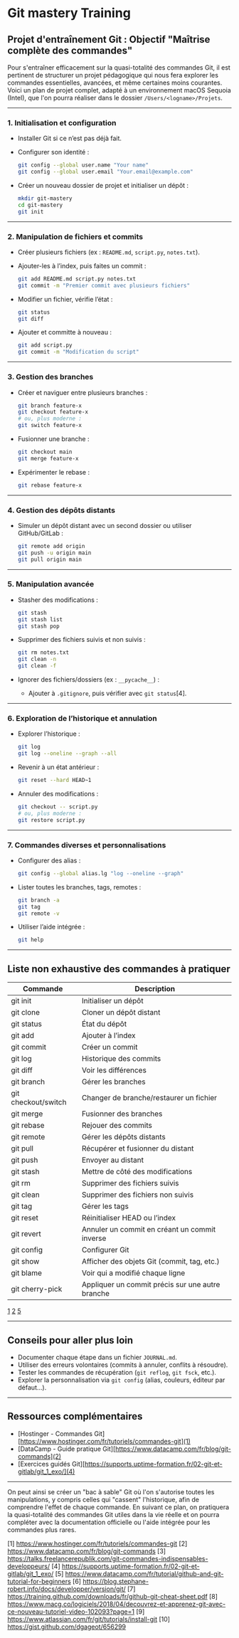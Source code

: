 # Git mastery Training

## Projet d'entraînement Git : Objectif "Maîtrise complète des commandes"

Pour s'entraîner efficacement sur la quasi-totalité des commandes Git, il est
pertinent de structurer un projet pédagogique qui nous fera explorer les
commandes essentielles, avancées, et même certaines moins courantes. Voici un plan de projet complet, adapté à un environnement macOS Sequoia (Intel), que l'on pourra réaliser dans le dossier `/Users/<logname>/Projets`.

---

### **1. Initialisation et configuration**

- Installer Git si ce n’est pas déjà fait.
- Configurer son identité :

  ```bash
  git config --global user.name "Your name"
  git config --global user.email "Your.email@example.com"
  ```

- Créer un nouveau dossier de projet et initialiser un dépôt :

  ```bash
  mkdir git-mastery
  cd git-mastery
  git init
  ```

---

### **2. Manipulation de fichiers et commits**

- Créer plusieurs fichiers (ex : `README.md`, `script.py`, `notes.txt`).
- Ajouter-les à l’index, puis faites un commit :

  ```bash
  git add README.md script.py notes.txt
  git commit -m "Premier commit avec plusieurs fichiers"
  ```

- Modifier un fichier, vérifie l’état :

  ```bash
  git status
  git diff
  ```

- Ajouter et committe à nouveau :

  ```bash
  git add script.py
  git commit -m "Modification du script"
  ```

---

### **3. Gestion des branches**

- Créer et naviguer entre plusieurs branches :

  ```bash
  git branch feature-x
  git checkout feature-x
  # ou, plus moderne :
  git switch feature-x
  ```

- Fusionner une branche :

  ```bash
  git checkout main
  git merge feature-x
  ```

- Expérimenter le rebase :

  ```bash
  git rebase feature-x
  ```

---

### **4. Gestion des dépôts distants**

- Simuler un dépôt distant avec un second dossier ou utiliser GitHub/GitLab :

  ```bash
  git remote add origin 
  git push -u origin main
  git pull origin main
  ```

---

### **5. Manipulation avancée**

- Stasher des modifications :

  ```bash
  git stash
  git stash list
  git stash pop
  ```

- Supprimer des fichiers suivis et non suivis :

  ```bash
  git rm notes.txt
  git clean -n
  git clean -f
  ```

- Ignorer des fichiers/dossiers (ex : `__pycache__`) :
  - Ajouter à `.gitignore`, puis vérifier avec `git status`[4].

---

### **6. Exploration de l’historique et annulation**

- Explorer l’historique :

  ```bash
  git log
  git log --oneline --graph --all
  ```

- Revenir à un état antérieur :

  ```bash
  git reset --hard HEAD~1
  ```

- Annuler des modifications :

  ```bash
  git checkout -- script.py
  # ou, plus moderne :
  git restore script.py
  ```

---

### **7. Commandes diverses et personnalisations**

- Configurer des alias :

  ```bash
  git config --global alias.lg "log --oneline --graph"
  ```

- Lister toutes les branches, tags, remotes :

  ```bash
  git branch -a
  git tag
  git remote -v
  ```

- Utiliser l’aide intégrée :

  ```bash
  git help 
  ```

---

## **Liste non exhaustive des commandes à pratiquer**

| Commande              | Description                                      |
|-----------------------|--------------------------------------------------|
| git init              | Initialiser un dépôt                             |
| git clone             | Cloner un dépôt distant                          |
| git status            | État du dépôt                                    |
| git add               | Ajouter à l’index                                |
| git commit            | Créer un commit                                  |
| git log               | Historique des commits                           |
| git diff              | Voir les différences                             |
| git branch            | Gérer les branches                               |
| git checkout/switch   | Changer de branche/restaurer un fichier          |
| git merge             | Fusionner des branches                           |
| git rebase            | Rejouer des commits                              |
| git remote            | Gérer les dépôts distants                        |
| git pull              | Récupérer et fusionner du distant                |
| git push              | Envoyer au distant                               |
| git stash             | Mettre de côté des modifications                 |
| git rm                | Supprimer des fichiers suivis                    |
| git clean             | Supprimer des fichiers non suivis                |
| git tag               | Gérer les tags                                   |
| git reset             | Réinitialiser HEAD ou l’index                    |
| git revert            | Annuler un commit en créant un commit inverse    |
| git config            | Configurer Git                                   |
| git show              | Afficher des objets Git (commit, tag, etc.)      |
| git blame             | Voir qui a modifié chaque ligne                  |
| git cherry-pick       | Appliquer un commit précis sur une autre branche |

[1](https://www.hostinger.com/fr/tutoriels/commandes-git)
[2](https://www.datacamp.com/fr/blog/git-commands)
[5](https://www.datacamp.com/fr/tutorial/github-and-git-tutorial-for-beginners)

---

## **Conseils pour aller plus loin**

- Documenter chaque étape dans un fichier `JOURNAL.md`.
- Utiliser des erreurs volontaires (commits à annuler, conflits à résoudre).
- Tester les commandes de récupération (`git reflog`, `git fsck`, etc.).
- Explorer la personnalisation via `git config` (alias, couleurs, éditeur par défaut...).

---

## **Ressources complémentaires**

- [Hostinger - Commandes Git][https://www.hostinger.com/fr/tutoriels/commandes-git](1)
- [DataCamp - Guide pratique Git][https://www.datacamp.com/fr/blog/git-commands](2)
- [Exercices guidés Git][https://supports.uptime-formation.fr/02-git-et-gitlab/git_1_exo/](4)

---

On peut ainsi se créer un "bac à sable" Git où l'on s'autorise toutes les
manipulations, y compris celles qui "cassent" l'historique, afin de comprendre
l'effet de chaque commande. En suivant ce plan, on pratiquera la quasi-totalité
des commandes Git utiles dans la vie réelle et on pourra compléter avec la
documentation officielle ou l'aide intégrée pour les commandes plus rares.

[1] https://www.hostinger.com/fr/tutoriels/commandes-git
[2] https://www.datacamp.com/fr/blog/git-commands
[3] https://talks.freelancerepublik.com/git-commandes-indispensables-developpeurs/
[4] https://supports.uptime-formation.fr/02-git-et-gitlab/git_1_exo/
[5] https://www.datacamp.com/fr/tutorial/github-and-git-tutorial-for-beginners
[6] https://blog.stephane-robert.info/docs/developper/version/git/
[7] https://training.github.com/downloads/fr/github-git-cheat-sheet.pdf
[8] https://www.macg.co/logiciels/2018/04/decouvrez-et-apprenez-git-avec-ce-nouveau-tutoriel-video-102093?page=1
[9] https://www.atlassian.com/fr/git/tutorials/install-git
[10] https://gist.github.com/dgageot/656299
